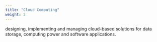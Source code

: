 ```yaml
---
title: "Cloud Computing"
weight: 2
---
```

designing, implementing and managing cloud-based solutions for data storage, computing power and software applications.